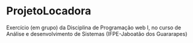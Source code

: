 # ProjetoLocadora
Exercício (em grupo) da Disciplina de Programação web I, no curso de Análise e desenvolvimento de Sistemas (IFPE-Jaboatão dos Guararapes)
